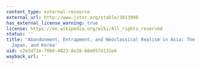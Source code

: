```yaml
---
content_type: external-resource
external_url: http://www.jstor.org/stable/3013998
has_external_license_warning: true
license: https://en.wikipedia.org/wiki/All_rights_reserved
status: ''
title: 'Abandonment, Entrapment, and Neoclassical Realism in Asia: The United States,
  Japan, and Korea'
uid: c2e2d73e-70b6-4823-8e28-68e057d131e4
wayback_url: ''
---
```

